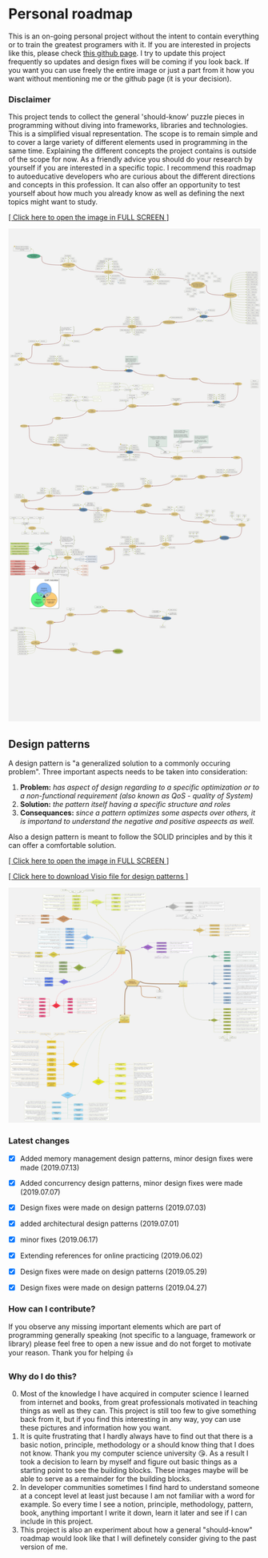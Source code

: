 # Personal roadmap

This is an on-going personal project without the intent to contain everything or to train the greatest programers with it. If you are interested in projects like this, please check [this github page](https://github.com/kamranahmedse/developer-roadmap). I try to update this project frequently so updates and design fixes will be coming if you look back. If you want you can use freely the entire image or just a part from it how you want without mentioning me or the github page (it is your decision).

### Disclaimer
This project tends to collect the general 'should-know' puzzle pieces in programming without diving into frameworks, libraries and technologies. This is a simplified visual representation. The scope is to remain simple and to cover a large variety of different elements used in programming in the same time. Explaining the different concepts the project contains is outside of the scope for now. As a friendly advice you should do your research by yourself if you are interested in a specific topic. I recommend this roadmap to autoeducative developers who are curious about the different directions and concepts in this profession. It can also offer an opportunity to test yourself about how much you already know as well as defining the next topics might want to study.

[[ Click here to open the image in FULL SCREEN ]](https://raw.githubusercontent.com/CyberDani/personal-roadmap/master/ProgrammingRoadMap.png)

![ProgrammingRoadMap.png](ProgrammingRoadMap.png)

## Design patterns

A design pattern is "a generalized solution to a commonly occuring problem". Three important aspects needs to be taken into consideration: 
1. **Problem:** _has aspect of design regarding to a specific optimization or to a non-functional requirement (also known as QoS - quality of System)_
2. **Solution:** _the pattern itself having a specific structure and roles_
3. **Consequances:** _since a pattern optimizes some aspects over others, it is importand to understand the negative and positive aspeects as well._

Also a design pattern is meant to follow the SOLID principles and by this it can offer a comfortable solution.


[[ Click here to open the image in FULL SCREEN ]](https://raw.githubusercontent.com/CyberDani/personal-roadmap/master/DesignPatterns.png)

[[ Click here to download Visio file for design patterns ]](https://github.com/CyberDani/personal-roadmap/blob/master/patterns.vsdx)

![ProgrammingRoadMap.png](DesignPatterns.png)

### Latest changes

- [x] Added memory management design patterns, minor design fixes were made (2019.07.13)
- [x] Added concurrency design patterns, minor design fixes were made (2019.07.07)
- [x] Design fixes were made on design patterns (2019.07.03)
- [x] added architectural design patterns (2019.07.01)
- [x] minor fixes (2019.06.17)
- [x] Extending references for online practicing (2019.06.02)
- [x] Design fixes were made on design patterns (2019.05.29)
- [x] Design fixes were made on design patterns (2019.04.27)


### How can I contribute?
If you observe any missing important elements which are part of programming generally speaking (not specific to a language, framework or library) please feel free to open a new issue and do not forget to motivate your reason. Thank you for helping :+1:

### Why do I do this?
0. Most of the knowledge I have acquired in computer science I learned from internet and books, from great professionals motivated in teaching things as well as they can. This project is still too few to give something back from it, but if you find this interesting in any way, yoy can use these pictures and information how you want.
1. It is quite frustrating that I hardly always have to find out that there is a basic notion, principle, methodology or a should know thing that I does not know. Thank you my computer science university :kissing_heart:. As a result I took a decision to learn by myself and figure out basic things as a starting point to see the building blocks. These images maybe will be able to serve as a remainder for the building blocks.
2. In developer communities sometimes I find hard to understand someone at a concept level at least just because I am not familiar with a word for example. So every time I see a notion, principle, methodology, pattern, book, anything important I write it down, learn it later and see if I can include in this project.
3. This project is also an experiment about how a general "should-know" roadmap would look like that I will definetely consider giving to the past version of me.
